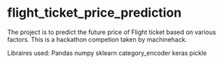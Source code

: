 # flight_ticket_price_prediction

The project is to predict the future price of Flight ticket based on various factors.
This is a hackathon competion taken by machinehack.

Libraires used:
Pandas
numpy
sklearn
category_encoder
keras
pickle
